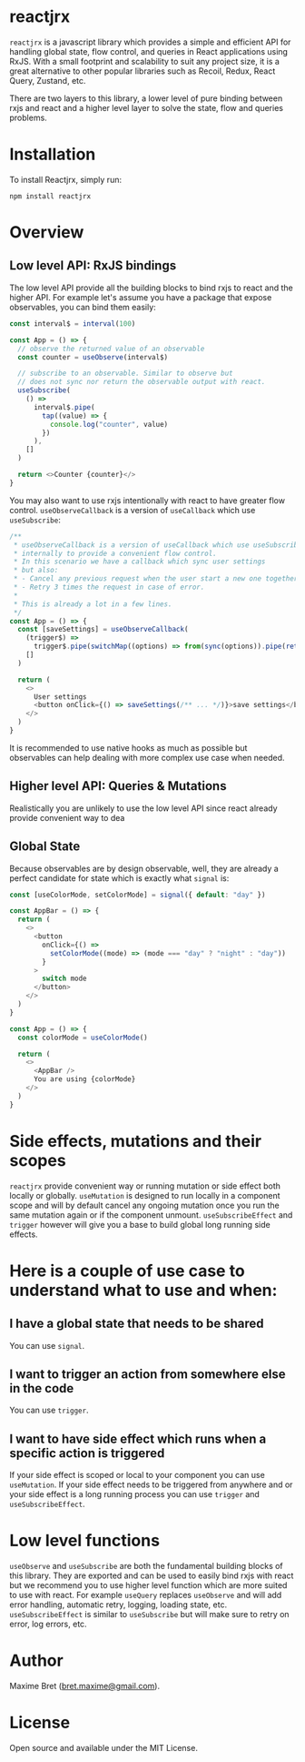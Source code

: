 # reactjrx

`reactjrx` is a javascript library which provides a simple and efficient API for handling global state, flow control, and queries in React applications using RxJS. With a small footprint and scalability to suit any project size, it is a great alternative to other popular libraries such as Recoil, Redux, React Query, Zustand, etc.

There are two layers to this library, a lower level of pure binding between rxjs and react and a higher level layer to solve the state, flow and queries problems.

# Installation

To install Reactjrx, simply run:

```
npm install reactjrx
```

# Overview

## Low level API: RxJS bindings

The low level API provide all the building blocks to bind rxjs to react and the higher API. For example let's assume
you have a package that expose observables, you can bind them easily:

```typescript
const interval$ = interval(100)

const App = () => {
  // observe the returned value of an observable
  const counter = useObserve(interval$)

  // subscribe to an observable. Similar to observe but
  // does not sync nor return the observable output with react.
  useSubscribe(
    () =>
      interval$.pipe(
        tap((value) => {
          console.log("counter", value)
        })
      ),
    []
  )

  return <>Counter {counter}</>
}
```

You may also want to use rxjs intentionally with react to have greater flow control.
`useObserveCallback` is a version of `useCallback` which use `useSubscribe`:

```typescript
/**
 * useObserveCallback is a version of useCallback which use useSubscribe
 * internally to provide a convenient flow control.
 * In this scenario we have a callback which sync user settings
 * but also:
 * - Cancel any previous request when the user start a new one together
 * - Retry 3 times the request in case of error.
 *
 * This is already a lot in a few lines.
 */
const App = () => {
  const [saveSettings] = useObserveCallback(
    (trigger$) =>
      trigger$.pipe(switchMap((options) => from(sync(options)).pipe(retry(3)))),
    []
  )

  return (
    <>
      User settings
      <button onClick={() => saveSettings(/** ... */)}>save settings</button>
    </>
  )
}
```

It is recommended to use native hooks as much as possible but observables can help dealing with more complex use case when needed.

## Higher level API: Queries & Mutations

Realistically you are unlikely to use the low level API since react already provide convenient way to dea

## Global State

Because observables are by design observable, well, they are already a perfect candidate for state which is exactly what `signal` is:

```typescript
const [useColorMode, setColorMode] = signal({ default: "day" })

const AppBar = () => {
  return (
    <>
      <button
        onClick={() =>
          setColorMode((mode) => (mode === "day" ? "night" : "day"))
        }
      >
        switch mode
      </button>
    </>
  )
}

const App = () => {
  const colorMode = useColorMode()

  return (
    <>
      <AppBar />
      You are using {colorMode}
    </>
  )
}
```

# Side effects, mutations and their scopes

`reactjrx` provide convenient way or running mutation or side effect both locally or globally.
`useMutation` is designed to run locally in a component scope and will by default cancel any ongoing mutation
once you run the same mutation again or if the component unmount. `useSubscribeEffect` and `trigger` however will give
you a base to build global long running side effects.

# Here is a couple of use case to understand what to use and when:

## I have a global state that needs to be shared

You can use `signal`.

## I want to trigger an action from somewhere else in the code

You can use `trigger`.

## I want to have side effect which runs when a specific action is triggered

If your side effect is scoped or local to your component you can use `useMutation`.
If your side effect needs to be triggered from anywhere and or your side effect is a long
running process you can use `trigger` and `useSubscribeEffect`.

# Low level functions

`useObserve` and `useSubscribe` are both the fundamental building blocks of this library. They are exported
and can be used to easily bind rxjs with react but we recommend you to use higher level function which
are more suited to use with react. For example `useQuery` replaces `useObserve` and will add error handling,
automatic retry, logging, loading state, etc. `useSubscribeEffect` is similar to `useSubscribe` but will
make sure to retry on error, log errors, etc.

# Author

Maxime Bret (bret.maxime@gmail.com).

# License

Open source and available under the MIT License.
